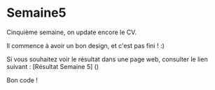 # Semaine5

Cinquième semaine, on update encore le CV.

Il commence à avoir un bon design, et c'est pas fini ! :)

Si vous souhaitez voir le résultat dans une page web, consulter le lien suivant : [Résultat Semaine 5] ()

Bon code ! 




